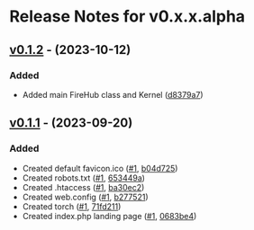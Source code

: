 # Release Notes for v0.x.x.alpha

## [v0.1.2](https://github.com/The-FireHub-Project/Skeleton/compare/v0.1.0-alpha.1...v0.1.1-alpha.1) - (2023-10-12)

### Added
- Added main FireHub class and Kernel ([d8379a7](https://github.com/The-FireHub-Project/Skeleton/commit/d8379a7))

## [v0.1.1](https://github.com/The-FireHub-Project/Skeleton/compare/v0.1.0-alpha.1...v0.1.1-alpha.1) - (2023-09-20)

### Added
- Created default favicon.ico ([#1](https://github.com/The-FireHub-Project/Skeleton/issues/1), [b04d725](https://github.com/The-FireHub-Project/Skeleton/commit/b04d725))
- Created robots.txt ([#1](https://github.com/The-FireHub-Project/Skeleton/issues/1), [653449a](https://github.com/The-FireHub-Project/Skeleton/commit/653449a))
- Created .htaccess ([#1](https://github.com/The-FireHub-Project/Skeleton/issues/1), [ba30ec2](https://github.com/The-FireHub-Project/Skeleton/commit/ba30ec2))
- Created web.config ([#1](https://github.com/The-FireHub-Project/Skeleton/issues/1), [b277521](https://github.com/The-FireHub-Project/Skeleton/commit/b277521))
- Created torch ([#1](https://github.com/The-FireHub-Project/Skeleton/issues/1), [71fd211](https://github.com/The-FireHub-Project/Skeleton/commit/71fd211))
- Created index.php landing page ([#1](https://github.com/The-FireHub-Project/Skeleton/issues/1), [0683be4](https://github.com/The-FireHub-Project/Skeleton/commit/0683be4))